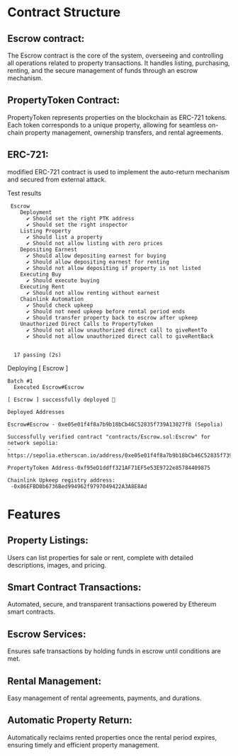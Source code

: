 # Contract Structure
## Escrow contract: 
The Escrow contract is the core of the system, overseeing and controlling all operations related to property transactions. It handles listing, purchasing, renting, and the secure management of funds through an escrow mechanism.
## PropertyToken Contract: 
PropertyToken represents properties on the blockchain as ERC-721 tokens. Each token corresponds to a unique property, allowing for seamless on-chain property management, ownership transfers, and rental agreements.
## ERC-721:
modified ERC-721 contract is used to implement the auto-return mechanism and secured from external attack.




Test results
```
 Escrow      
    Deployment
      ✔ Should set the right PTK address
      ✔ Should set the right inspector
    Listing Property
      ✔ Should list a property
      ✔ Should not allow listing with zero prices
    Depositing Earnest
      ✔ Should allow depositing earnest for buying
      ✔ Should allow depositing earnest for renting
      ✔ Should not allow depositing if property is not listed
    Executing Buy
      ✔ Should execute buying
    Executing Rent
      ✔ Should not allow renting without earnest
    Chainlink Automation
      ✔ Should check upkeep
      ✔ Should not need upkeep before rental period ends
      ✔ Should transfer property back to escrow after upkeep
    Unauthorized Direct Calls to PropertyToken
      ✔ Should not allow unauthorized direct call to giveRentTo
      ✔ Should not allow unauthorized direct call to giveRentBack


  17 passing (2s)
```

Deploying [ Escrow ]
```
Batch #1
  Executed Escrow#Escrow

[ Escrow ] successfully deployed 🚀

Deployed Addresses

Escrow#Escrow - 0xe05e01f4f8a7b9b18bCb46C52835f739A13827f8 (Sepolia)

Successfully verified contract "contracts/Escrow.sol:Escrow" for network sepolia:       
- https://sepolia.etherscan.io/address/0xe05e01f4f8a7b9b18bCb46C52835f739A13827f8#code

PropertyToken Address-0xf95eD1ddff321AF71EF5e53E9722e85784409875 

Chainlink Upkeep registry address:
 -0x86EFBD0b6736Bed994962f9797049422A3A8E8Ad
```


# Features
## Property Listings: 
Users can list properties for sale or rent, complete with detailed descriptions, images, and pricing.
## Smart Contract Transactions: 
Automated, secure, and transparent transactions powered by Ethereum smart contracts.
## Escrow Services: 
Ensures safe transactions by holding funds in escrow until conditions are met.
## Rental Management: 
Easy management of rental agreements, payments, and durations.
## Automatic Property Return: 
Automatically reclaims rented properties once the rental period expires, ensuring timely and efficient property management.